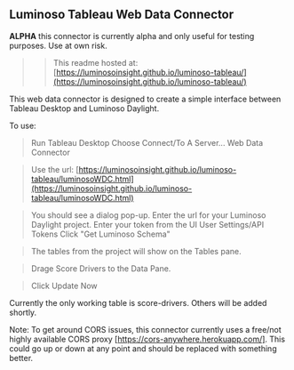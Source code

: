 ## Luminoso Tableau Web Data Connector

**ALPHA** this connector is currently alpha and only useful for testing purposes. Use at own risk.
>> This readme hosted at: [https://luminosoinsight.github.io/luminoso-tableau/](https://luminosoinsight.github.io/luminoso-tableau/)

This web data connector is designed to create a simple interface between Tableau Desktop and Luminoso Daylight.

To use:

> Run Tableau Desktop
> Choose Connect/To A Server...
> Web Data Connector

> Use the url:
> [https://luminosoinsight.github.io/luminoso-tableau/luminosoWDC.html](https://luminosoinsight.github.io/luminoso-tableau/luminosoWDC.html)

> You should see a dialog pop-up.
> Enter the url for your Luminoso Daylight project.
> Enter your token from the UI User Settings/API Tokens
> Click "Get Luminoso Schema"

> The tables from the project will show on the Tables pane.

> Drage Score Drivers to the Data Pane.

> Click Update Now

Currently the only working table is score-drivers. Others will be added shortly.

Note: To get around CORS issues, this connector currently uses a free/not highly available CORS proxy [https://cors-anywhere.herokuapp.com/]. This could go up or down at any point and should be replaced with something better.  
